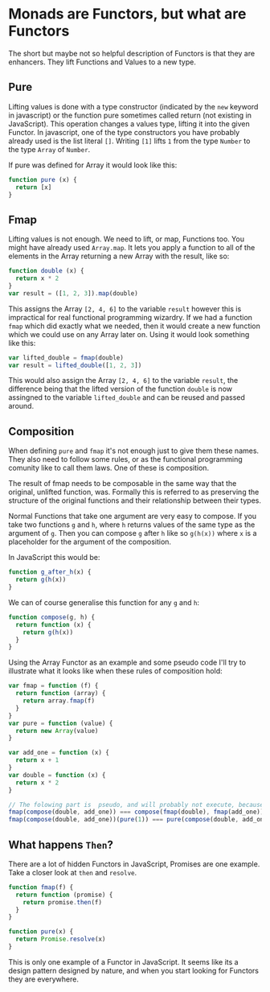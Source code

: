 # Monads are Functors, but what are Functors

The short but maybe not so helpful description of Functors is that they are enhancers. They lift Functions and Values to a new type.

## Pure

Lifting values is done with a type constructor (indicated by the `new` keyword in javascript)  or the function pure sometimes called return (not existing in JavaScript). This operation changes a values type, lifting it into the given Functor. In javascript, one of the type constructors you have probably already used is the list literal `[]`. Writing `[1]` lifts `1` from the type `Number` to the type `Array` of `Number`.

If pure was defined for Array it would look like this:

``` js
function pure (x) {
  return [x]
}
```

## Fmap

Lifting values is not enough. We need to lift, or map, Functions too. You might have already used `Array.map`. It lets you apply a function to all of the elements in the Array returning a new Array with the result, like so:

``` js
function double (x) {
  return x * 2
}
var result = ([1, 2, 3]).map(double)
```

This assigns the Array `[2, 4, 6]` to the variable `result` however this is impractical for real functional programming wizardry. If we had a function `fmap` which did exactly what we needed, then it would create a new function which we could use on any Array later on. Using it would look something like this:

``` js
var lifted_double = fmap(double)
var result = lifted_double([1, 2, 3])
```

This would also assign the Array `[2, 4, 6]` to the variable `result`, the difference being that the lifted version of the function `double` is now assingned to the variable `lifted_double` and  can be reused and passed around.

## Composition

When defining `pure` and `fmap` it's not enough just to give them these names. They also need to follow some rules, or as the functional programming comunity like to call them laws. One of these is composition.

The result of fmap needs to be composable in the same way that the original, unlifted function, was. Formally this is referred to as preserving the structure of the original functions and their relationship between their types.

Normal Functions that take one argument are very easy to compose. If you take two functions `g` and `h`, where `h` returns values of the same type as the argument of `g`. Then you can compose `g` after `h` like so `g(h(x))` where `x` is a placeholder for the argument of the composition.

In JavaScript this would be:

``` js
function g_after_h(x) {
  return g(h(x))
}
```

We can of course generalise this function for any `g` and `h`:

``` js
function compose(g, h) {
  return function (x) {
    return g(h(x))
  }
}
```

Using the Array Functor as an example and some pseudo code I'll try to illustrate what it looks like when these rules of composition hold:

``` js
var fmap = function (f) {
  return function (array) {
    return array.fmap(f)
  }
}
var pure = function (value) {
  return new Array(value)
}

var add_one = function (x) {
  return x + 1
}
var double = function (x) {
  return x * 2
}

// The folowing part is  pseudo, and will probably not execute, because of how `===` works
fmap(compose(double, add_one)) === compose(fmap(double), fmap(add_one))
fmap(compose(double, add_one))(pure(1)) === pure(compose(double, add_one)(1))
```

## What happens `Then`?

There are a lot of hidden Functors in JavaScript, Promises are one example. Take a closer look at `then` and `resolve`.

``` js
function fmap(f) {
  return function (promise) {
    return promise.then(f)
  }
}

function pure(x) {
  return Promise.resolve(x)
}
```

This is only one example of a Functor in JavaScript. It seems like its a design pattern designed by nature, and when you start looking for Functors they are everywhere.

